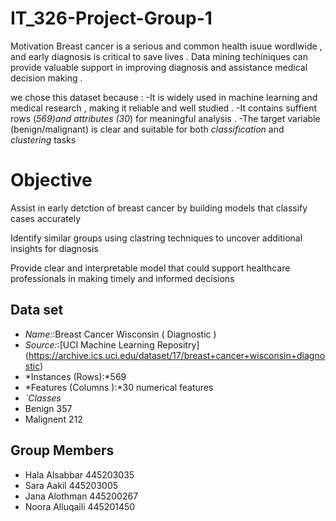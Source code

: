 # IT_326-Project-Group-1
Motivation 
Breast cancer is a serious and common health isuue wordlwide , and early diagnosis is critical to save lives .
Data mining techiniques can provide valuable support in improving diagnosis and assistance medical decision making .

we chose this dataset because :
-It is widely used in machine learning and medical research , making it reliable and well studied .
-It contains suffient rows (*569)and attributes (30*) for meaningful analysis .
-The target variable (benign/malignant) is clear and suitable for both *classification* and *clustering* tasks

# Objective
Assist in early detction of breast cancer by building models that classify cases accurately

Identify similar groups using clastring techniques to uncover additional insights for diagnosis 

Provide clear and interpretable model that could support healthcare professionals in making timely and informed decisions

## Data set
- *Name:*:Breast Cancer Wisconsin ( Diagnostic )
- *Source:*:[UCI Machine Learning Repositry] (https://archive.ics.uci.edu/dataset/17/breast+cancer+wisconsin+diagnostic)
- *Instances (Rows):*569
- *Features (Columns ):*30 numerical features
- *`Classes*
- Benign 357
- Malignent 212

## Group Members
- Hala Alsabbar 445203035 
- Sara Aakil 445203005 
- Jana Alothman 445200267 
- Noora Alluqaili 445201450 
